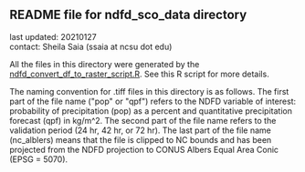 ## README file for ndfd_sco_data directory ##

last updated: 20210127<br/>
contact: Sheila Saia (ssaia at ncsu dot edu)

All the files in this directory were generated by the [ndfd_convert_df_to_raster_script.R](/analysis/ndfd_convert_df_to_raster_script.R). See this R script for more details.

The naming convention for .tiff files in this directory is as follows. The first part of the file name ("pop" or "qpf") refers to the NDFD variable of interest: probability of precipitation (pop) as a percent and quantitative precipitation forecast (qpf) in kg/m^2. The second part of the file name refers to the validation period (24 hr, 42 hr, or 72 hr). The last part of the file name (nc_alblers) means that the file is clipped to NC bounds and has been projected from the NDFD projection to CONUS Albers Equal Area Conic (EPSG = 5070).
